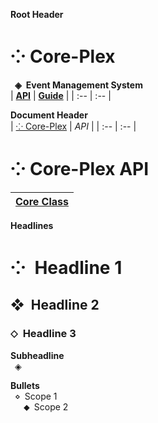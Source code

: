 

**Root Header**  
# ⁘ Core-Plex
**&ensp;◈&ensp;Event Management System**  
| [**API**](./document/api/index.md) | [**Guide**](./document/guide/index.md) |
| :-- | :-- |


**Document Header**  
| [⁘ Core-Plex](../../README.md) | *API* | 
| :-- | :-- |
# ⁘ Core-Plex API
| [Core Class](./core/index.md) |
| :-- |


**Headlines**  
# ⁘&ensp;Headline 1
## ❖&ensp;Headline 2
### ⬦&ensp;Headline 3

**Subheadline**  
&ensp;◈&ensp;  

**Bullets**  
&ensp;⋄&ensp;Scope 1  
&ensp;&ensp;&ensp;⬥&ensp;Scope 2  